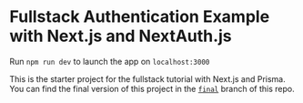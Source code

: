 # Fullstack Authentication Example with Next.js and NextAuth.js

Run `npm run dev` to launch the app on `localhost:3000`

This is the starter project for the fullstack tutorial with Next.js and Prisma. You can find the final version of this project in the [`final`](https://github.com/prisma/blogr-nextjs-prisma/tree/final) branch of this repo.
